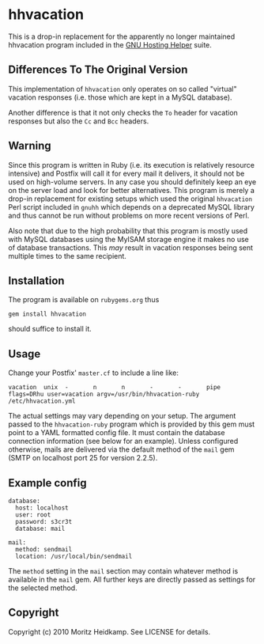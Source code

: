 # hhvacation

This is a drop-in replacement for the apparently no longer maintained
hhvacation program included in the
[GNU Hosting Helper](http://hostingsoftware.net/) suite.

## Differences To The Original Version

This implementation of `hhvacation` only operates on so called
"virtual" vacation responses (i.e. those which are kept in a MySQL
database). 

Another difference is that it not only checks the `To` header for
vacation responses but also the `Cc` and `Bcc` headers.

## Warning

Since this program is written in Ruby (i.e. its execution is
relatively resource intensive) and Postfix will call it for every mail
it delivers, it should not be used on high-volume servers. In any case
you should definitely keep an eye on the server load and look for
better alternatives. This program is merely a drop-in replacement for
existing setups which used the original `hhvacation` Perl script
included in `gnuhh` which depends on a deprecated MySQL library and
thus cannot be run without problems on more recent versions of Perl.

Also note that due to the high probability that this program is mostly
used with MySQL databases using the MyISAM storage engine it makes no
use of database transactions. This *may* result in vacation responses
being sent multiple times to the same recipient.

## Installation

The program is available on `rubygems.org` thus 

    gem install hhvacation
    
should suffice to install it.


## Usage

Change your Postfix' `master.cf` to include a line like:
 
    vacation  unix  -       n       n       -       -       pipe flags=DRhu user=vacation argv=/usr/bin/hhvacation-ruby /etc/hhvacation.yml
   
The actual settings may vary depending on your setup. The argument
passed to the `hhvacation-ruby` program which is provided by this gem
must point to a YAML formatted config file. It must contain the
database connection information (see below for an example). Unless
configured otherwise, mails are delivered via the default method of
the `mail` gem (SMTP on localhost port 25 for version 2.2.5).

## Example config

    database:
      host: localhost
      user: root
      password: s3cr3t
      database: mail
      
    mail:
      method: sendmail
      location: /usr/local/bin/sendmail
      

The `method` setting in the `mail` section may contain whatever method
is available in the `mail` gem. All further keys are directly passed
as settings for the selected method.
      
## Copyright

Copyright (c) 2010 Moritz Heidkamp. See LICENSE for details.
